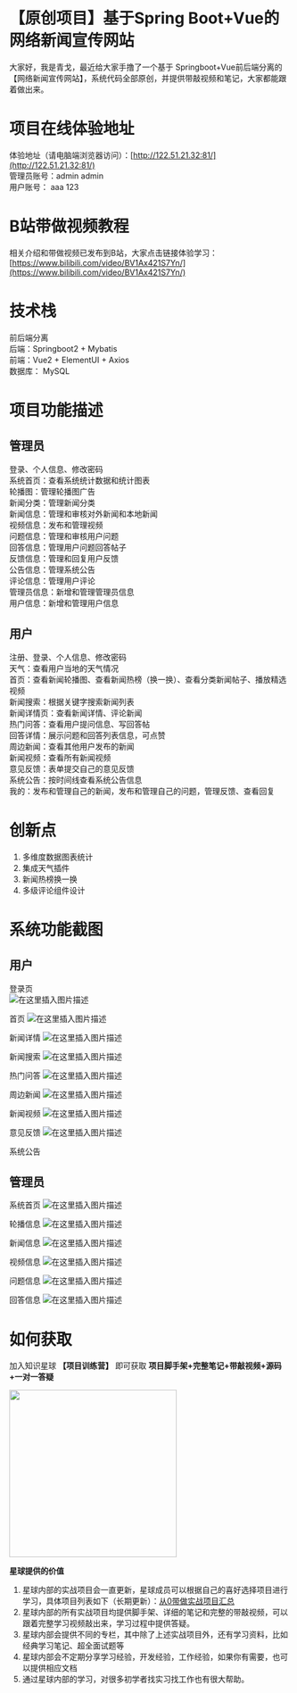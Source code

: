 # 【原创项目】基于Spring Boot+Vue的网络新闻宣传网站
大家好，我是青戈，最近给大家手撸了一个基于 Springboot+Vue前后端分离的 【网络新闻宣传网站】，系统代码全部原创，并提供带敲视频和笔记，大家都能跟着做出来。

# 项目在线体验地址  
体验地址（请电脑端浏览器访问）：[http://122.51.21.32:81/](http://122.51.21.32:81/)  
管理员账号：admin admin  
用户账号： aaa 123

# B站带做视频教程
相关介绍和带做视频已发布到B站，大家点击链接体验学习：[https://www.bilibili.com/video/BV1Ax421S7Yn/](https://www.bilibili.com/video/BV1Ax421S7Yn/)

# 技术栈  
前后端分离  
后端：Springboot2 + Mybatis  
前端：Vue2 + ElementUI + Axios  
数据库： MySQL

# 项目功能描述  
## 管理员  
登录、个人信息、修改密码  
系统首页：查看系统统计数据和统计图表  
轮播图：管理轮播图广告  
新闻分类：管理新闻分类  
新闻信息：管理和审核对外新闻和本地新闻  
视频信息：发布和管理视频  
问题信息：管理和审核用户问题  
回答信息：管理用户问题回答帖子  
反馈信息：管理和回复用户反馈  
公告信息：管理系统公告  
评论信息：管理用户评论  
管理员信息：新增和管理管理员信息  
用户信息：新增和管理用户信息

## 用户  
注册、登录、个人信息、修改密码  
天气：查看用户当地的天气情况  
首页：查看新闻轮播图、查看新闻热榜（换一换）、查看分类新闻帖子、播放精选视频  
新闻搜索：根据关键字搜索新闻列表  
新闻详情页：查看新闻详情、评论新闻  
热门问答：查看用户提问信息、写回答帖  
回答详情：展示问题和回答列表信息，可点赞  
周边新闻：查看其他用户发布的新闻  
新闻视频：查看所有新闻视频  
意见反馈：表单提交自己的意见反馈  
系统公告：按时间线查看系统公告信息  
我的：发布和管理自己的新闻，发布和管理自己的问题，管理反馈、查看回复

# 创新点  
1. 多维度数据图表统计  
2. 集成天气插件  
3. 新闻热榜换一换  
4. 多级评论组件设计

# 系统功能截图  
## 用户  
登录页  
![在这里插入图片描述](https://img-blog.csdnimg.cn/direct/9ee918799db047a5a67d03a9ecf74c7b.png)

首页
![在这里插入图片描述](https://img-blog.csdnimg.cn/direct/f199be660294472ea9b9bab01504271b.png)

新闻详情
![在这里插入图片描述](https://img-blog.csdnimg.cn/direct/0e66550d056844c19e5f8b53ab34b9b1.png)

新闻搜索
![在这里插入图片描述](https://img-blog.csdnimg.cn/direct/231088eefdda4e2ea18c3f11561b531d.png)

热门问答
![在这里插入图片描述](https://img-blog.csdnimg.cn/direct/d927bd30d305457ea84fac857ce000de.png)

周边新闻
![在这里插入图片描述](https://img-blog.csdnimg.cn/direct/e42a970d26b34f57a133baf5b8c33bf5.png)

新闻视频
![在这里插入图片描述](https://img-blog.csdnimg.cn/direct/da2ceef3a6894ddf9e117b87ab2a5152.png)

意见反馈
![在这里插入图片描述](https://img-blog.csdnimg.cn/direct/393c8fc519524b86ba8255613e9ef5c2.png)

系统公告

## 管理员
系统首页
![在这里插入图片描述](https://img-blog.csdnimg.cn/direct/54811be3f7ca43318ab1515c4bcc0632.png)

轮播信息
![在这里插入图片描述](https://img-blog.csdnimg.cn/direct/42898e94cc60411d89f0abad69c82c39.png)

新闻信息
![在这里插入图片描述](https://img-blog.csdnimg.cn/direct/90e458b353d342af9046d306cd980c88.png)

视频信息
![在这里插入图片描述](https://img-blog.csdnimg.cn/direct/4106ac9f303f48d4bf8d18ecec0e7d2d.png)

问题信息
![在这里插入图片描述](https://img-blog.csdnimg.cn/direct/0494896d66834866b59cbe28992ee6b4.png)

回答信息
![在这里插入图片描述](https://img-blog.csdnimg.cn/direct/7332f15a57284086ae49526fe713bc1d.png)

# 如何获取
加入知识星球 **【项目训练营】** 即可获取 **项目脚手架+完整笔记+带敲视频+源码+一对一答疑**

<img src="https://img-blog.csdnimg.cn/direct/44f688415c0c47cc81ad08a1f275e6a4.png" width="300px" />

**星球提供的价值**
1. 星球内部的实战项目会一直更新，星球成员可以根据自己的喜好选择项目进行学习，具体项目列表如下（长期更新）：[从0带做实战项目汇总](https://www.javaxm.cn/%E4%BB%8E0%E5%B8%A6%E5%81%9A%E5%AE%9E%E6%88%98%E9%A1%B9%E7%9B%AE%E6%B1%87%E6%80%BB.html)
2. 星球内部的所有实战项目均提供脚手架、详细的笔记和完整的带敲视频，可以跟着完整学习视频敲出来，学习过程中提供答疑。
3. 星球内部会提供不同的专栏，其中除了上述实战项目外，还有学习资料，比如经典学习笔记、超全面试题等
4. 星球内部会不定期分享学习经验，开发经验，工作经验，如果你有需要，也可以提供相应文档
5. 通过星球内部的学习，对很多初学者找实习找工作也有很大帮助。













